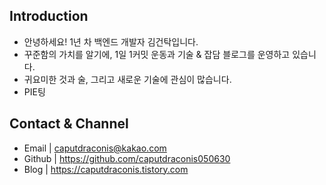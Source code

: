 ## Introduction
- 안녕하세요! 1년 차 백엔드 개발자 김건탁입니다.
- 꾸준함의 가치를 알기에, 1일 1커밋 운동과 기술 & 잡담 블로그를 운영하고 있습니다.
- 귀요미한 것과 술, 그리고 새로운 기술에 관심이 많습니다.
- PIE팅

## Contact & Channel
- Email | caputdraconis@kakao.com
- Github | https://github.com/caputdraconis050630
- Blog | https://caputdraconis.tistory.com
